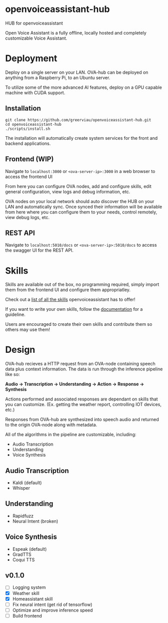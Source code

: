 # openvoiceassistant-hub
HUB for openvoiceassistant

Open Voice Assistant is a fully offline, locally hosted and completely customizable Voice Assistant.

# Deployment
Deploy on a single server on your LAN. OVA-hub can be deployed on anything from a Raspberry Pi, to an Ubuntu server.

To utilize some of the more advanced AI features, deploy on a GPU capable machine with CUDA support.

## Installation
```
git clone https://github.com/greerviau/openvoiceassistant-hub.git
cd openvoiceassistant-hub
./scripts/install.sh
```

The installation will automatically create system services for the front and backend applications.

## Frontend (WIP)
Navigate to ```localhost:3000``` or ```<ova-server-ip>:3000``` in a web browser to access the frontend UI

From here you can configure OVA nodes, add and configure skills, edit general configuration, view logs and debug information, etc.

OVA nodes on your local network should auto discover the HUB on your LAN and automatically sync. Once synced their information will be available from here where you can configure them to your needs, control remotely, view debug logs, etc.

## REST API
Navigate to ```localhost:5010/docs``` or ```<ova-server-ip>:5010/docs``` to access the swagger UI for the REST API.

# Skills
Skills are available out of the box, no programming required, simply import them from the frontend UI and configure them appropriatley.

Check out a [list of all the skills](https://github.com/greerviau/openvoiceassistant-hub/blob/develop/backend/skills/README.md) openvoiceassistant has to offer!

If you want to write your own skills, follow the [documentation](https://github.com/greerviau/openvoiceassistant-hub/blob/develop/backend/skills/README.md#writing-a-custom-skill) for a guideline. 

Users are encouraged to create their own skills and contribute them so others may use them!

# Design
OVA-hub recieves a HTTP request from an OVA-node containing speech data plus context information. The data is run through the inference pipeline like so:

**Audio -> Transcription -> Understanding -> Action -> Response -> Synthesis**

Actions performed and associated responses are dependant on skills that you can customize. (Ex. getting the weather report, controlling IOT devices, etc.)

Responses from OVA-hub are synthesized into speech audio and returned to the origin OVA-node along with metadata.

All of the algorithms in the pipeline are customizable, including:
* Audio Transcription
* Understanding
* Voice Synthesis

## Audio Transcription
* Kaldi (default)
* Whisper

## Understanding
* Rapidfuzz
* Neural Intent (broken)

## Voice Synthesis
* Espeak (default)
* GradTTS
* Coqui TTS

## v0.1.0
- [ ] Logging system
- [x] Weather skill
- [x] Homeassistant skill
- [ ] Fix neural intent (get rid of tensorflow)
- [ ] Optimize and improve inference speed
- [ ] Build frontend
